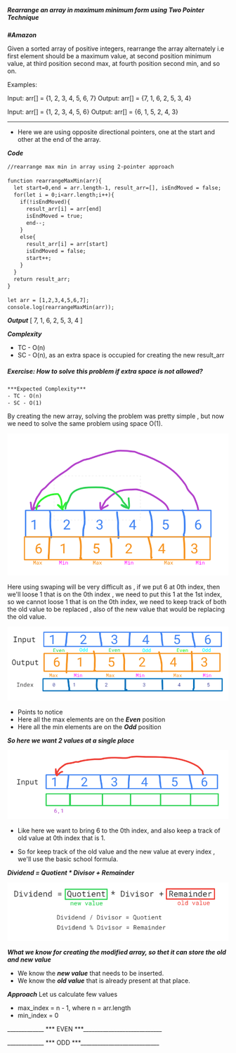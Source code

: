 ##### Rearrange an array in maximum minimum form using Two Pointer Technique 
***#Amazon***

Given a sorted array of positive integers, rearrange the array alternately i.e first element should be a maximum value, at second position minimum value, at third position second max, at fourth position second min, and so on. 

Examples: 

Input: arr[] = {1, 2, 3, 4, 5, 6, 7} 
Output: arr[] = {7, 1, 6, 2, 5, 3, 4}

Input: arr[] = {1, 2, 3, 4, 5, 6} 
Output: arr[] = {6, 1, 5, 2, 4, 3} 

__________________________________________________________________________________

- Here we are using opposite directional pointers, one at the start and other at the end of the array.

***Code***
```
//rearrange max min in array using 2-pointer approach

function rearrangeMaxMin(arr){
  let start=0,end = arr.length-1, result_arr=[], isEndMoved = false;
  for(let i = 0;i<arr.length;i++){
    if(!isEndMoved){
      result_arr[i] = arr[end]
      isEndMoved = true;
      end--;
    }
    else{
      result_arr[i] = arr[start]
      isEndMoved = false;
      start++;
    }
  }
  return result_arr;
}

let arr = [1,2,3,4,5,6,7];
console.log(rearrangeMaxMin(arr));
```

***Output***
[ 7, 1, 6, 2, 5, 3, 4 ]

***Complexity***
- TC - O(n)
- SC - O(n), as an extra space is occupied for creating the new result_arr

##### Exercise: How to solve this problem if extra space is not allowed? 
```
***Expected Complexity***
- TC - O(n)
- SC - O(1)
```

By creating the new array, solving the problem was pretty simple , but now we need to solve the same problem using space O(1).

![Alt text](image.png)

Here using swaping will be very difficult as , if we put 6 at 0th index, then we'll loose 1 that is on the 0th index , we need to put this 1 at the 1st index, so we cannot loose  1 that is on the 0th index, we need to keep track of both the old value to be replaced , also of the new value that would be replacing the old value.
 
![Alt text](image-1.png)

- Points to notice 
- Here all the max elements are on the ***Even*** position 
- Here all the min elements are on the ***Odd*** position

***So here we want 2 values at a single place***

![Alt text](image-2.png)

- Like here we want to bring 6 to the 0th index, and also keep a track of old value at 0th index that is 1.

- So for keep track of the old value and the new value at every index , we'll use the basic school formula.

***Dividend = Quotient * Divisor + Remainder***

![Alt text](image-3.png)

***What we know for creating the modified array, so thet it can store the old and new value***
- We know the ***new value*** that needs to be inserted.
- We know the ***old value*** that is already present at that place.

***Approach***
Let us calculate few values
- max_index = n - 1, where n = arr.length
- min_index = 0

_____________ *** EVEN ***____________________________

_____________ *** ODD ***____________________________